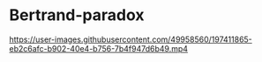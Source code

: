 # Bertrand-paradox


https://user-images.githubusercontent.com/49958560/197411865-eb2c6afc-b902-40e4-b756-7b4f947d6b49.mp4

